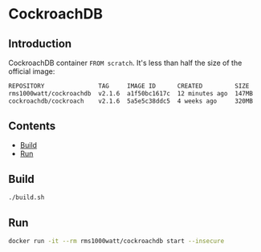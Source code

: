 # CockroachDB

## Introduction

CockroachDB container `FROM scratch`. It's less than half the size of the official image:

```bash
REPOSITORY               TAG     IMAGE ID      CREATED         SIZE
rms1000watt/cockroachdb  v2.1.6  a1f50bc1617c  12 minutes ago  147MB
cockroachdb/cockroach    v2.1.6  5a5e5c38ddc5  4 weeks ago     320MB
```

## Contents

- [Build](#build)
- [Run](#run)

## Build

```bash
./build.sh
```

## Run

```bash
docker run -it --rm rms1000watt/cockroachdb start --insecure
```
